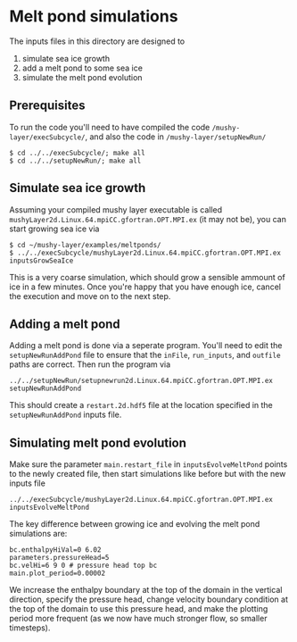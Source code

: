 # Melt pond simulations
The inputs files in this directory are designed to 

1.  simulate sea ice growth
2.  add a melt pond to some sea ice
3.  simulate the melt pond evolution

## Prerequisites
To run the code you'll need to have compiled the code `/mushy-layer/execSubcycle/`, and also the code in `/mushy-layer/setupNewRun/`

```console
$ cd ../../execSubcycle/; make all
$ cd ../../setupNewRun/; make all
```

## Simulate sea ice growth
Assuming your compiled mushy layer executable is called `mushyLayer2d.Linux.64.mpiCC.gfortran.OPT.MPI.ex` (it may not be), you can start growing sea ice via

```console
$ cd ~/mushy-layer/examples/meltponds/
$ ../../execSubcycle/mushyLayer2d.Linux.64.mpiCC.gfortran.OPT.MPI.ex  inputsGrowSeaIce
```

This is a very coarse simulation, which should grow a sensible ammount of ice in a few minutes. Once you're happy that you have enough ice, cancel the execution and move on to the next step.

## Adding a melt pond
Adding a melt pond is done via a seperate program. You'll need to edit the `setupNewRunAddPond` file to ensure that the `inFile`, `run_inputs`, and `outfile` paths are correct. Then run the program via

```console
../../setupNewRun/setupnewrun2d.Linux.64.mpiCC.gfortran.OPT.MPI.ex  setupNewRunAddPond
```

This should create a `restart.2d.hdf5` file at the location specified in the `setupNewRunAddPond` inputs file.

## Simulating melt pond evolution
Make sure the parameter `main.restart_file` in `inputsEvolveMeltPond` points to the newly created file, then start simulations like before but with the new inputs file
```console
../../execSubcycle/mushyLayer2d.Linux.64.mpiCC.gfortran.OPT.MPI.ex  inputsEvolveMeltPond
```

The key difference between growing ice and evolving the melt pond simulations are:
```make
bc.enthalpyHiVal=0 6.02
parameters.pressureHead=5
bc.velHi=6 9 0 # pressure head top bc
main.plot_period=0.00002
```
We increase the enthalpy boundary at the top of the domain in the vertical direction, specify the pressure head, change velocity boundary condition at the top of the domain to use this pressure head, and make the plotting period more frequent (as we now have much stronger flow, so smaller timesteps).


